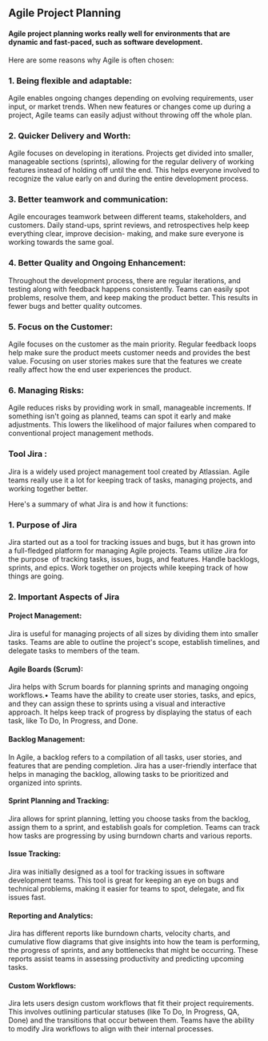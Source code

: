 ## Agile Project Planning
#### Agile project planning works really well for environments that are dynamic and fast-paced, such as software development. 

Here are some reasons why Agile is often chosen:

### 1. Being flexible and adaptable:
Agile enables ongoing changes depending on evolving requirements, user input, or market trends. 
     When new features or changes come up during a project, Agile teams can easily adjust without throwing off the whole plan.

### 2. Quicker Delivery and Worth:
Agile focuses on developing in iterations. Projects get divided into smaller, manageable sections (sprints), allowing for the regular delivery of working features instead of holding off           until the end. This helps everyone involved to recognize the value early on and during the entire development process.

### 3. Better teamwork and communication:
Agile encourages teamwork between different teams, stakeholders, and customers. Daily stand-ups, sprint reviews, and retrospectives help keep everything clear, improve decision-                 making, and make sure everyone is working towards the same goal.

### 4. Better Quality and Ongoing Enhancement:
Throughout the development process, there are regular iterations, and testing along with feedback happens consistently. Teams can easily spot problems,                     resolve them, and keep making the product better. This results in fewer bugs and better quality outcomes.

### 5. Focus on the Customer:
Agile focuses on the customer as the main priority. Regular feedback loops help make sure the product meets customer needs and provides the best value. Focusing on user stories makes sure that the features we create really affect how the end user experiences the product.

### 6. Managing Risks:        
Agile reduces risks by providing work in small, manageable increments. If something isn't going as planned, teams can spot it early and make adjustments. This lowers the likelihood of major failures when compared to conventional project management methods.

### Tool Jira : 
Jira is a widely used project management tool created by Atlassian. Agile teams really use it a lot for keeping track of tasks, managing projects, and working together better. 

Here's a summary of what Jira is and how it functions:

### 1. Purpose of Jira

Jira started out as a tool for tracking issues and bugs, but it has grown into a full-fledged platform for managing Agile projects. 
Teams utilize Jira for the purpose 
of tracking tasks, issues, bugs, and features.
Handle backlogs, sprints, and epics.
Work together on projects while keeping track of how things are going.
### 2. Important Aspects of Jira
#### Project Management: 
Jira is useful for managing projects of all sizes by dividing them into smaller tasks. Teams are able to outline the project's scope, establish timelines, and delegate tasks to members of the team.
#### Agile Boards (Scrum):
Jira helps with Scrum boards for planning sprints and managing ongoing workflows.• Teams have the ability to create user stories, tasks, and epics, and they can assign these to sprints using a visual and interactive approach.
It helps keep track of progress by displaying the status of each task, like To Do, In Progress, and Done.

#### Backlog Management:
In Agile, a backlog refers to a compilation of all tasks, user stories, and features that are pending completion. Jira has a user-friendly interface that helps in managing the backlog, allowing tasks to be prioritized and organized into sprints.

#### Sprint Planning and Tracking:
Jira allows for sprint planning, letting you choose tasks from the backlog, assign them to a sprint, and establish goals for completion. Teams can track how tasks are progressing by using burndown charts and various reports.
#### Issue Tracking:

Jira was initially designed as a tool for tracking issues in software development teams. This tool is great for keeping an eye on bugs and technical problems, making it easier for teams to spot, delegate, and fix issues fast.

#### Reporting and Analytics:
Jira has different reports like burndown charts, velocity charts, and cumulative flow diagrams that give insights into how the team is performing, the progress of sprints, and any bottlenecks that might be occurring. These reports assist teams in assessing productivity and predicting upcoming tasks.

#### Custom Workflows:
Jira lets users design custom workflows that fit their project requirements. This involves outlining particular statuses (like To Do, In Progress, QA, Done) and the transitions that occur between them. Teams have the ability to modify Jira workflows to align with their internal processes.


